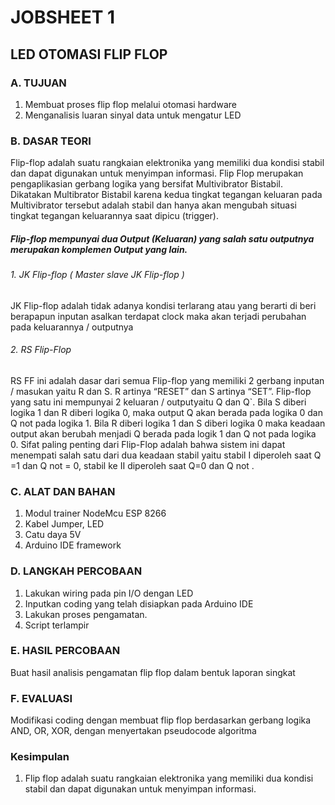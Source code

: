# JOBSHEET 1
## LED OTOMASI FLIP FLOP

### A. TUJUAN
1. Membuat proses flip flop melalui otomasi hardware
2. Menganalisis luaran sinyal data untuk mengatur LED

### B. DASAR TEORI

Flip-flop adalah suatu rangkaian elektronika yang memiliki dua kondisi stabil dan dapat digunakan
untuk menyimpan informasi. Flip Flop merupakan pengaplikasian gerbang logika yang bersifat
Multivibrator Bistabil. Dikatakan Multibrator Bistabil karena kedua tingkat tegangan keluaran
pada Multivibrator tersebut adalah stabil dan hanya akan mengubah situasi tingkat tegangan
keluarannya saat dipicu (trigger).

##### Flip-flop mempunyai dua Output (Keluaran) yang salah satu outputnya merupakan komplemen Output yang lain.
###### 1. JK Flip-flop ( Master slave JK Flip-flop )
JK Flip-flop adalah tidak adanya kondisi terlarang atau yang berarti di beri berapapun inputan
asalkan terdapat clock maka akan terjadi perubahan pada keluarannya / outputnya

###### 2. RS Flip-Flop
RS FF ini adalah dasar dari semua Flip-flop yang memiliki 2 gerbang inputan / masukan yaitu R
dan S. R artinya “RESET” dan S artinya “SET”. Flip-flop yang satu ini mempunyai 2 keluaran /
outputyaitu Q dan Q`. Bila S diberi logika 1 dan R diberi logika 0, maka output Q akan berada
pada logika 0 dan Q not pada logika 1. Bila R diberi logika 1 dan S diberi logika 0 maka keadaan
output akan berubah menjadi Q berada pada logik 1 dan Q not pada logika 0. Sifat paling penting
dari Flip-Flop adalah bahwa sistem ini dapat menempati salah satu dari dua keadaan stabil yaitu
stabil I diperoleh saat Q =1 dan Q not = 0, stabil ke II diperoleh saat Q=0 dan Q not .


### C. ALAT DAN BAHAN

1. Modul trainer NodeMcu ESP 8266
2. Kabel Jumper, LED
3. Catu daya 5V
4. Arduino IDE framework

### D. LANGKAH PERCOBAAN

1. Lakukan wiring pada pin I/O dengan LED
2. Inputkan coding yang telah disiapkan pada Arduino IDE
3. Lakukan proses pengamatan.
4. Script terlampir

### E. HASIL PERCOBAAN

Buat hasil analisis pengamatan flip flop dalam bentuk laporan singkat

### F. EVALUASI

Modifikasi coding dengan membuat flip flop berdasarkan gerbang logika AND, OR, XOR, dengan
menyertakan pseudocode algoritma

### Kesimpulan
1. Flip flop adalah suatu rangkaian elektronika yang memiliki dua kondisi stabil dan dapat digunakan
untuk menyimpan informasi.
